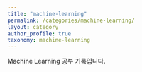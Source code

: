 ```yaml
---
title: "machine-learning"
permalink: /categories/machine-learning/
layout: category
author_profile: true
taxonomy: machine-learning
---
```


Machine Learning 공부 기록입니다.
